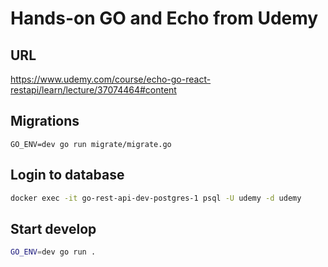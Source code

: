 # Hands-on GO and Echo from Udemy

## URL

https://www.udemy.com/course/echo-go-react-restapi/learn/lecture/37074464#content

## Migrations

```
GO_ENV=dev go run migrate/migrate.go
```

## Login to database

```bash
docker exec -it go-rest-api-dev-postgres-1 psql -U udemy -d udemy
```

## Start develop

```bash
GO_ENV=dev go run .
```

